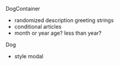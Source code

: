 DogContainer
 * randomized description greeting strings
 * conditional articles
 * month or year age? less than year?

Dog
* style modal